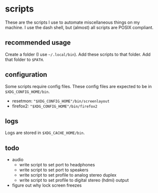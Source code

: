 
# scripts

These are the scripts I use to automate miscellaneous things on my machine.
I use the dash shell, but (almost) all scripts are POSIX compliant.

## recommended usage

Create a folder (I use `~/.local/bin`).
Add these scripts to that folder.
Add that folder to `$PATH`.

## configuration

Some scripts require config files.
These config files are expected to be in `$XDG_CONFIG_HOME/bin`.

- resetmon: `"$XDG_CONFIG_HOME"/bin/screenlayout`
- firefox2: `"$XDG_CONFIG_HOME"/bin/firefox2`

## logs

Logs are stored in `$XDG_CACHE_HOME/bin`.

## todo

- audio
	* write script to set port to headphones
	* write script to set port to speakers
	* write script to set profile to analog stereo duplex
	* write script to set profile to digital stereo (hdmi) output
- figure out why lock screen freezes

